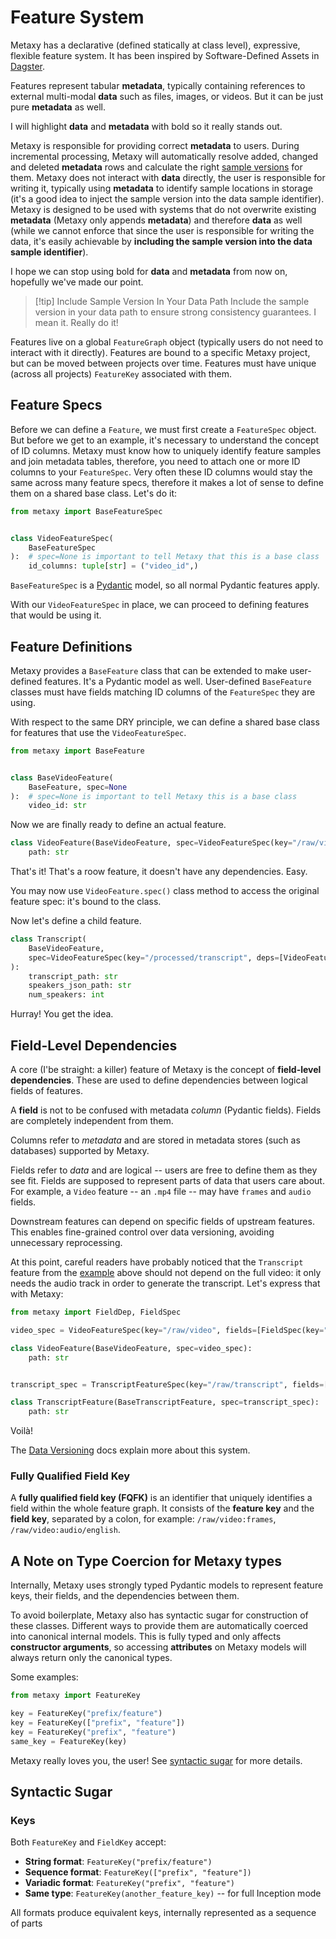 # Feature System

Metaxy has a declarative (defined statically at class level), expressive, flexible feature system. It has been inspired by Software-Defined Assets in [Dagster](https://dagster.io/).

Features represent tabular **metadata**, typically containing references to external multi-modal **data** such as files, images, or videos. But it can be just pure **metadata** as well.

I will highlight **data** and **metadata** with bold so it really stands out.

Metaxy is responsible for providing correct **metadata** to users. During incremental processing, Metaxy will automatically resolve added, changed and deleted **metadata** rows and calculate the right [sample versions](data-versioning.md) for them. Metaxy does not interact with **data** directly, the user is responsible for writing it, typically using **metadata** to identify sample locations in storage (it's a good idea to inject the sample version into the data sample identifier). Metaxy is designed to be used with systems that do not overwrite existing **metadata** (Metaxy only appends **metadata**) and therefore **data** as well (while we cannot enforce that since the user is responsible for writing the data, it's easily achievable by **including the sample version into the data sample identifier**).

I hope we can stop using bold for **data** and **metadata** from now on, hopefully we've made our point.

> [!tip] Include Sample Version In Your Data Path
> Include the sample version in your data path to ensure strong consistency guarantees. I mean it. Really do it!

Features live on a global `FeatureGraph` object (typically users do not need to interact with it directly). Features are bound to a specific Metaxy project, but can be moved between projects over time. Features must have unique (across all projects) `FeatureKey` associated with them.

## Feature Specs

Before we can define a `Feature`, we must first create a `FeatureSpec` object. But before we get to an example, it's necessary to understand the concept of ID columns. Metaxy must know how to uniquely identify feature samples and join metadata tables, therefore, you need to attach one or more ID columns to your `FeatureSpec`. Very often these ID columns would stay the same across many feature specs, therefore it makes a lot of sense to define them on a shared base class. Let's do it:

```py
from metaxy import BaseFeatureSpec


class VideoFeatureSpec(
    BaseFeatureSpec
):  # spec=None is important to tell Metaxy that this is a base class
    id_columns: tuple[str] = ("video_id",)
```

`BaseFeatureSpec` is a [Pydantic](https://docs.pydantic.dev/latest/) model, so all normal Pydantic features apply.

With our `VideoFeatureSpec` in place, we can proceed to defining features that would be using it.

## Feature Definitions

Metaxy provides a `BaseFeature` class that can be extended to make user-defined features. It's a Pydantic model as well. User-defined `BaseFeature` classes must have fields matching ID columns of the `FeatureSpec` they are using.

With respect to the same DRY principle, we can define a shared base class for features that use the `VideoFeatureSpec`.

```py
from metaxy import BaseFeature


class BaseVideoFeature(
    BaseFeature, spec=None
):  # spec=None is important to tell Metaxy this is a base class
    video_id: str
```

Now we are finally ready to define an actual feature.

```py
class VideoFeature(BaseVideoFeature, spec=VideoFeatureSpec(key="/raw/video")):
    path: str
```

That's it! That's a roow feature, it doesn't have any dependencies. Easy.

You may now use `VideoFeature.spec()` class method to access the original feature spec: it's bound to the class.

Now let's define a child feature.

```py
class Transcript(
    BaseVideoFeature,
    spec=VideoFeatureSpec(key="/processed/transcript", deps=[VideoFeature]),
):
    transcript_path: str
    speakers_json_path: str
    num_speakers: int
```

Hurray! You get the idea.

## Field-Level Dependencies

A core (I'be straight: a killer) feature of Metaxy is the concept of **field-level dependencies**. These are used to define dependencies between logical fields of features.

A **field** is not to be confused with metadata _column_ (Pydantic fields). Fields are completely independent from them.

Columns refer to _metadata_ and are stored in metadata stores (such as databases) supported by Metaxy.

Fields refer to _data_ and are logical -- users are free to define them as they see fit. Fields are supposed to represent parts of data that users care about. For example, a `Video` feature -- an `.mp4` file -- may have `frames` and `audio` fields.

Downstream features can depend on specific fields of upstream features. This enables fine-grained control over data versioning, avoiding unnecessary reprocessing.

At this point, careful readers have probably noticed that the `Transcript` feature from the [example](#feature-specs) above should not depend on the full video: it only needs the audio track in order to generate the transcript. Let's express that with Metaxy:

```py
from metaxy import FieldDep, FieldSpec

video_spec = VideoFeatureSpec(key="/raw/video", fields=[FieldSpec(key="audio"], FieldSpec(key="frames"))

class VideoFeature(BaseVideoFeature, spec=video_spec):
    path: str


transcript_spec = TranscriptFeatureSpec(key="/raw/transcript", fields=[FieldSpec(key="text", deps=[FieldDep(feature_key=VideoFeature.spec.key, fields=["audio"])])])

class TranscriptFeature(BaseTranscriptFeature, spec=transcript_spec):
    path: str
```

Voilà!

The [Data Versioning](data-versioning.md) docs explain more about this system.

### Fully Qualified Field Key

A **fully qualified field key (FQFK)** is an identifier that uniquely identifies a field within the whole feature graph. It consists of the **feature key** and the **field key**, separated by a colon, for example: `/raw/video:frames`, `/raw/video:audio/english`.

## A Note on Type Coercion for Metaxy types

Internally, Metaxy uses strongly typed Pydantic models to represent feature keys, their fields, and the dependencies between them.

To avoid boilerplate, Metaxy also has syntactic sugar for construction of these classes. Different ways to provide them are automatically coerced into canonical internal models. This is fully typed and only affects **constructor arguments**, so accessing **attributes** on Metaxy models will always return only the canonical types.

Some examples:

```py
from metaxy import FeatureKey

key = FeatureKey("prefix/feature")
key = FeatureKey(["prefix", "feature"])
key = FeatureKey("prefix", "feature")
same_key = FeatureKey(key)
```

Metaxy really loves you, the user! See [syntactic sugar](#syntactic-sugar) for more details.

## Syntactic Sugar

### Keys

Both `FeatureKey` and `FieldKey` accept:

- **String format**: `FeatureKey("prefix/feature")`
- **Sequence format**: `FeatureKey(["prefix", "feature"])`
- **Variadic format**: `FeatureKey("prefix", "feature")`
- **Same type**: `FeatureKey(another_feature_key)` -- for full Inception mode

All formats produce equivalent keys, internally represented as a sequence of parts
